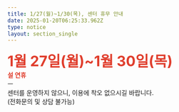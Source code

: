 ```yaml
---
title: 1/27(월)~1/30(목), 센터 휴무 안내
date: 2025-01-20T06:25:33.962Z
type: notice
layout: section_single
---
```

<p><span style="font-size: 24pt;"><strong><span style="color: #e03e2d;">1월 27일(월)~1월 30일(목)</span></strong></span><br /><strong><span style="color: #e03e2d;">설 연휴</span></strong><br />ㅡ<br />센터를 운영하지 않으니, 이용에 착오 없으시길 바랍니다.<br />(전화문의 및 상담 불가능)</p>